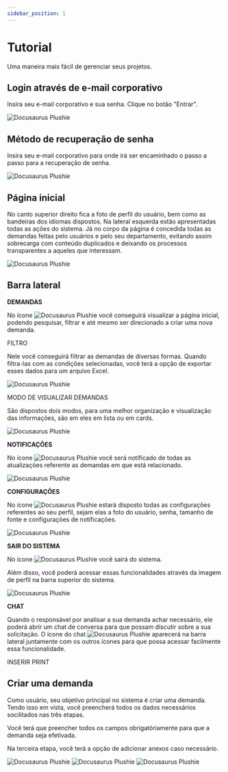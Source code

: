 ```yaml
---
sidebar_position: 1
---
```


# Tutorial

Uma maneira mais fácil de gerenciar seus projetos.

## Login através de e-mail corporativo

Insira seu e-mail corporativo e sua senha. Clique no botão "Entrar".

![Docusaurus Plushie](./assets/login.png)

## Método de recuperação de senha

Insira seu e-mail corporativo para onde irá ser encaminhado o passo a passo para a recuperação de senha.

![Docusaurus Plushie](./assets/recuperarSenha.png)

## Página inicial

No canto superior direito fica a foto de perfil do usuário, bem como as bandeiras dos idiomas dispostos. Na lateral esquerda estão apresentadas todas as ações do sistema. Já no corpo da página é concedida todas as demandas feitas pelo usuários e pelo seu departamento, evitando assim sobrecarga com conteúdo duplicados e deixando os processos transparentes a aqueles que interessam.

![Docusaurus Plushie](./assets/paginaInicial.png)

## Barra lateral

**DEMANDAS** 

  No ícone  ![Docusaurus Plushie](./assets/draft.png)  você conseguirá visualizar a página inicial, podendo pesquisar, filtrar e até mesmo ser direcionado a criar uma nova demanda. 

  FILTRO

  Nele você conseguirá filtrar as demandas de diversas formas. Quando filtra-las com as condições selecionadas, você terá a opção de exportar esses dados para um arquivo Excel. 

  ![Docusaurus Plushie](./assets/filtro.png)

  MODO DE VISUALIZAR DEMANDAS

  São dispostos dois modos, para uma melhor organização e visualização das informações, são em eles em lista ou em cards.

  ![Docusaurus Plushie](./assets/visualiza%C3%A7%C3%A3oEmLista.png)

**NOTIFICAÇÕES**

No ícone  ![Docusaurus Plushie](./assets/notifications.png)  você será notificado de todas as atualizações referente as demandas em que está relacionado. 

![Docusaurus Plushie](./assets/notifica%C3%A7%C3%B5es.png)


**CONFIGURAÇÕES**

No ícone  ![Docusaurus Plushie](./assets/settings.png)  estará disposto todas as configurações referentes ao seu perfil, sejam elas a foto do usuário, senha, tamanho de fonte e configurações de notificações.  

![Docusaurus Plushie](./assets/configura%C3%A7%C3%B5es.png)


**SAIR DO SISTEMA**

No ícone ![Docusaurus Plushie](./assets/logout.png) você sairá do sistema.

Além disso, você poderá acessar essas funcionalidades através da imagem de perfil na barra superior do sistema.

![Docusaurus Plushie](./assets/modal.png)

**CHAT**

Quando o responsável por analisar a sua demanda achar necessário, ele poderá abrir um chat de conversa para que possam discutir sobre a sua solicitação. O ícone do chat  ![Docusaurus Plushie](./assets/chat_bubble.png)  aparecerá na barra lateral juntamente com os outros ícones para que possa acessar facilmente essa funcionalidade. 




INSERIR PRINT





## Criar uma demanda

Como usuário, seu objetivo principal no sistema é criar uma demanda. Tendo isso em vista, você preencherá todos os dados necessários socilitados nas três etapas.

Você terá que preencher todos os campos obrigatóriamente para que a demanda seja efetivada. 

Na terceira etapa, você terá a opção de adicionar anexos caso necessário. 

![Docusaurus Plushie](./assets/createDemandStep1.png)
![Docusaurus Plushie](./assets/createDemandStep2.png)
![Docusaurus Plushie](./assets/createDemandStep3.png)
